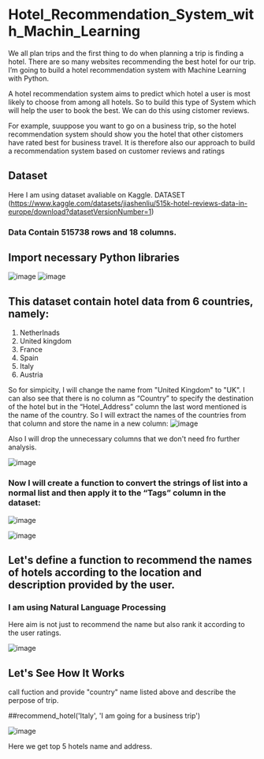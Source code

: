 # Hotel_Recommendation_System_with_Machin_Learning
We all plan trips and the first thing to do when planning a trip is finding a hotel. There are so many websites recommending the best hotel for our trip.  I’m going to build a hotel recommendation system with Machine Learning with Python.

A hotel recommendation system aims to predict which hotel a user is most likely to choose from among all hotels. So to build this type of System which will help the user to book the best. We can do this using cistomer reviews.

For example, suuppose you want to go on a business trip, so the hotel recommendation system should show you the hotel that other cistomers have rated best for business travel. It is therefore also our approach to build a recommendation system based on customer reviews and ratings

## Dataset
Here I am using dataset avaliable on Kaggle.
DATASET (https://www.kaggle.com/datasets/jiashenliu/515k-hotel-reviews-data-in-europe/download?datasetVersionNumber=1)
### Data Contain 515738 rows and 18 columns.


## Import necessary Python libraries
![image](https://user-images.githubusercontent.com/122660441/236449791-85a375ad-ca80-4286-b4fc-a339d7c72576.png)
![image](https://user-images.githubusercontent.com/122660441/236449646-67d68da4-bded-451a-8cc6-ec59b075a936.png)


## This dataset contain hotel data from 6 countries, namely:
1. Netherlnads
2. United kingdom
3. France
4. Spain
5. Italy
6. Austria


So for simpicity, I will change the name from "United Kingdom" to "UK".
I can also see that there is no column as “Country” to specify the destination of the hotel but in the “Hotel_Address” column the last word mentioned is the name of the country. So I will extract the names of the countries from that column and store the name in a new column:
![image](https://user-images.githubusercontent.com/122660441/236450125-1c07f8fe-51d3-4703-aa96-617431e58c8e.png)


Also I will drop the unnecessary columns that we don't need fro further analysis.

![image](https://user-images.githubusercontent.com/122660441/236450686-39dafd60-19b9-40b0-a096-d0465fed4f88.png)

### Now I will create a function to convert the strings of list into a normal list and then apply it to the “Tags” column in the dataset:

![image](https://user-images.githubusercontent.com/122660441/236451075-3946b91d-e4c1-4cbd-af81-703d88ab43d3.png)
                                     
![image](https://user-images.githubusercontent.com/122660441/236453348-05057b76-0849-4056-87db-5b0f0ea6e3a1.png)



## Let's define a function to recommend the names of hotels according to the location and description provided by the user.
### I am using Natural Language Processing 
Here aim is not just to recommend the name but also rank it according to the user ratings.

![image](https://user-images.githubusercontent.com/122660441/236451776-2bc29d39-3fde-4f77-8031-19732d3d979d.png)

## Let's See How It Works
call fuction and provide "country" name listed above and describe the perpose of trip.

##recommend_hotel('Italy', 'I am going for a business trip')
                  
![image](https://user-images.githubusercontent.com/122660441/236453441-f96a6fea-b417-437f-8058-36ada1cac4f4.png)

Here we get  top 5 hotels name and address.


